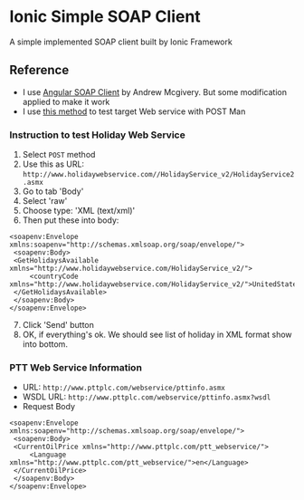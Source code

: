 # Ionic Simple SOAP Client
A simple implemented SOAP client built by Ionic Framework

## Reference

- I use [Angular SOAP Client](https://github.com/andrewmcgivery/angular-soap) by Andrew Mcgivery. But some modification applied to make it work
- I use [this method](http://blog.getpostman.com/2014/08/22/making-soap-requests-using-postman/) to test target Web service with POST Man

### Instruction to test Holiday Web Service

1. Select `POST` method
2. Use this as URL: `http://www.holidaywebservice.com//HolidayService_v2/HolidayService2.asmx`
3. Go to tab 'Body'
4. Select 'raw'
5. Choose type: 'XML (text/xml)'
6. Then put these into body:

```
<soapenv:Envelope xmlns:soapenv="http://schemas.xmlsoap.org/soap/envelope/">
 <soapenv:Body>
 <GetHolidaysAvailable xmlns="http://www.holidaywebservice.com/HolidayService_v2/">
     <countryCode xmlns="http://www.holidaywebservice.com/HolidayService_v2/">UnitedStates</countryCode>
 </GetHolidaysAvailable>
 </soapenv:Body>
</soapenv:Envelope>
```

7. Click 'Send' button
8. OK, if everything's ok. We should see list of holiday in XML format show into bottom.

### PTT Web Service Information

- URL: `http://www.pttplc.com/webservice/pttinfo.asmx`
- WSDL URL: `http://www.pttplc.com/webservice/pttinfo.asmx?wsdl`
- Request Body

```
<soapenv:Envelope xmlns:soapenv="http://schemas.xmlsoap.org/soap/envelope/">
 <soapenv:Body>
 <CurrentOilPrice xmlns="http://www.pttplc.com/ptt_webservice/">
     <Language xmlns="http://www.pttplc.com/ptt_webservice/">en</Language>
 </CurrentOilPrice>
 </soapenv:Body>
</soapenv:Envelope>
```
